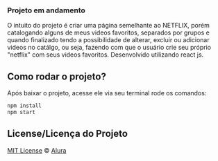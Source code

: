 ### Projeto em andamento

O intuito do projeto é criar uma página semelhante ao NETFLIX, porém catalogando alguns de meus videos favoritos, separados por grupos e quando finalizado tendo a possibilidade de alterar, excluir ou adicionar videos no catálgo, ou seja, fazendo com que o usuário crie seu próprio "netflix" com seus videos favoritos. Desenvolvido utilizando react js.

## Como rodar o projeto?

Após baixar o projeto, acesse ele via seu terminal rode os comandos:

```sh
npm install
npm start
```

## License/Licença do Projeto
[MIT License](./LICENSE) © [Alura](http://alura.com.br/)
